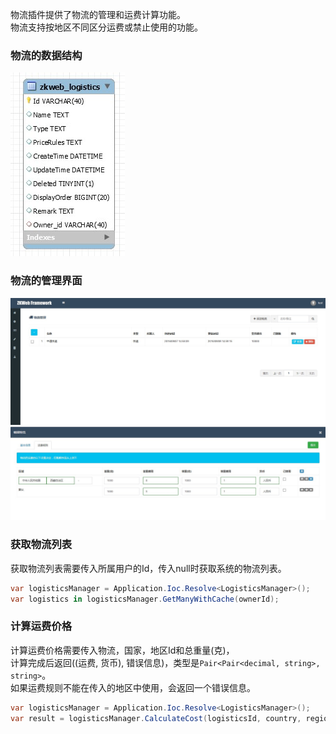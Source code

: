 物流插件提供了物流的管理和运费计算功能。<br/>
物流支持按地区不同区分运费或禁止使用的功能。<br/>

### 物流的数据结构

![物流的ER图](../img/er_logistics.jpg)

### 物流的管理界面

![物流的管理界面](../img/logistics_manage.jpg)
![运费规则](../img/logistics_price_rules.jpg)

### 获取物流列表

获取物流列表需要传入所属用户的Id，传入null时获取系统的物流列表。<br/>

```csharp
var logisticsManager = Application.Ioc.Resolve<LogisticsManager>();
var logistics in logisticsManager.GetManyWithCache(ownerId);
```

### 计算运费价格

计算运费价格需要传入物流，国家，地区Id和总重量(克)，<br/>
计算完成后返回((运费, 货币), 错误信息)，类型是`Pair<Pair<decimal, string>, string>`。<br/>
如果运费规则不能在传入的地区中使用，会返回一个错误信息。<br/>

```csharp
var logisticsManager = Application.Ioc.Resolve<LogisticsManager>();
var result = logisticsManager.CalculateCost(logisticsId, country, regionId, totalWeight);
```
